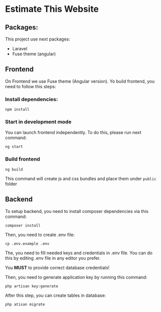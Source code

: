 # Estimate This Website

## Packages:

This project use next packages:

- Laravel
- Fuse theme (angular)

## Frontend

On Frontend we use Fuse theme (Angular version). Yo build frontend, you need to follow this steps:

### Install dependencies:

```npm install```

### Start in development mode

You can launch frontend independently. To do this, please run next command:

```ng start```

### Build frontend

```ng build```

This command will create js and css bundles and place them under ``public`` folder 

## Backend

To setup backend, you need to install composer dependencies via this command:

```composer install```

Then, you need to create .env file:

```cp .env.example .env```

The, you need to fill needed keys and credentials in .env file. You can do this by editing .env file in any editor you prefer.

You **MUST** to provide correct database credentials!

Then, you need to generate application key by running this command:

```php artisan key:generate```

After this step, you can create tables in database:

```php atisan migrate```

